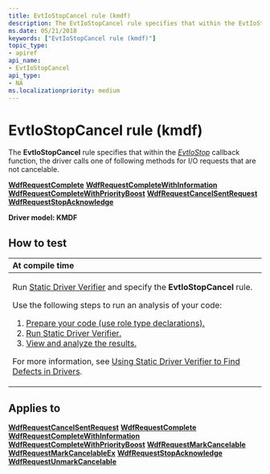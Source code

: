 ```yaml
---
title: EvtIoStopCancel rule (kmdf)
description: The EvtIoStopCancel rule specifies that within the EvtIoStop callback function, the driver calls one of following methods for I/O requests that are not cancelable.
ms.date: 05/21/2018
keywords: ["EvtIoStopCancel rule (kmdf)"]
topic_type:
- apiref
api_name:
- EvtIoStopCancel
api_type:
- NA
ms.localizationpriority: medium
---
```


# EvtIoStopCancel rule (kmdf)


The **EvtIoStopCancel** rule specifies that within the [*EvtIoStop*](/windows-hardware/drivers/ddi/wdfio/nc-wdfio-evt_wdf_io_queue_io_stop) callback function, the driver calls one of following methods for I/O requests that are not cancelable.

[**WdfRequestComplete**](/windows-hardware/drivers/ddi/wdfrequest/nf-wdfrequest-wdfrequestcomplete)
[**WdfRequestCompleteWithInformation**](/windows-hardware/drivers/ddi/wdfrequest/nf-wdfrequest-wdfrequestcompletewithinformation)
[**WdfRequestCompleteWithPriorityBoost**](/windows-hardware/drivers/ddi/wdfrequest/nf-wdfrequest-wdfrequestcompletewithpriorityboost)
[**WdfRequestCancelSentRequest**](/windows-hardware/drivers/ddi/wdfrequest/nf-wdfrequest-wdfrequestcancelsentrequest)
[**WdfRequestStopAcknowledge**](/windows-hardware/drivers/ddi/wdfrequest/nf-wdfrequest-wdfrequeststopacknowledge)

**Driver model: KMDF**

How to test
-----------

<table>
<colgroup>
<col width="100%" />
</colgroup>
<thead>
<tr class="header">
<th align="left">At compile time</th>
</tr>
</thead>
<tbody>
<tr class="odd">
<td align="left"><p>Run <a href="/windows-hardware/drivers/devtest/static-driver-verifier" data-raw-source="[Static Driver Verifier](./static-driver-verifier.md)">Static Driver Verifier</a> and specify the <strong>EvtIoStopCancel</strong> rule.</p>
Use the following steps to run an analysis of your code:
<ol>
<li><a href="/windows-hardware/drivers/devtest/using-static-driver-verifier-to-find-defects-in-drivers#preparing-your-source-code" data-raw-source="[Prepare your code (use role type declarations).](./using-static-driver-verifier-to-find-defects-in-drivers.md#preparing-your-source-code)">Prepare your code (use role type declarations).</a></li>
<li><a href="/windows-hardware/drivers/devtest/using-static-driver-verifier-to-find-defects-in-drivers#running-static-driver-verifier" data-raw-source="[Run Static Driver Verifier.](./using-static-driver-verifier-to-find-defects-in-drivers.md#running-static-driver-verifier)">Run Static Driver Verifier.</a></li>
<li><a href="/windows-hardware/drivers/devtest/using-static-driver-verifier-to-find-defects-in-drivers#viewing-and-analyzing-the-results" data-raw-source="[View and analyze the results.](./using-static-driver-verifier-to-find-defects-in-drivers.md#viewing-and-analyzing-the-results)">View and analyze the results.</a></li>
</ol>
<p>For more information, see <a href="/windows-hardware/drivers/devtest/using-static-driver-verifier-to-find-defects-in-drivers" data-raw-source="[Using Static Driver Verifier to Find Defects in Drivers](./using-static-driver-verifier-to-find-defects-in-drivers.md)">Using Static Driver Verifier to Find Defects in Drivers</a>.</p></td>
</tr>
</tbody>
</table>

Applies to
----------

[**WdfRequestCancelSentRequest**](/windows-hardware/drivers/ddi/wdfrequest/nf-wdfrequest-wdfrequestcancelsentrequest)
[**WdfRequestComplete**](/windows-hardware/drivers/ddi/wdfrequest/nf-wdfrequest-wdfrequestcomplete)
[**WdfRequestCompleteWithInformation**](/windows-hardware/drivers/ddi/wdfrequest/nf-wdfrequest-wdfrequestcompletewithinformation)
[**WdfRequestCompleteWithPriorityBoost**](/windows-hardware/drivers/ddi/wdfrequest/nf-wdfrequest-wdfrequestcompletewithpriorityboost)
[**WdfRequestMarkCancelable**](/windows-hardware/drivers/ddi/wdfrequest/nf-wdfrequest-wdfrequestmarkcancelable)
[**WdfRequestMarkCancelableEx**](/windows-hardware/drivers/ddi/wdfrequest/nf-wdfrequest-wdfrequestmarkcancelableex)
[**WdfRequestStopAcknowledge**](/windows-hardware/drivers/ddi/wdfrequest/nf-wdfrequest-wdfrequeststopacknowledge)
[**WdfRequestUnmarkCancelable**](/windows-hardware/drivers/ddi/wdfrequest/nf-wdfrequest-wdfrequestunmarkcancelable)
